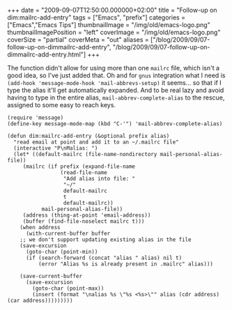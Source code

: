 +++
date = "2009-09-07T12:50:00.000000+02:00"
title = "Follow-up on dim:mailrc-add-entry"
tags = ["Emacs", "prefix"]
categories = ["Emacs","Emacs Tips"]
thumbnailImage = "/img/old/emacs-logo.png"
thumbnailImagePosition = "left"
coverImage = "/img/old/emacs-logo.png"
coverSize = "partial"
coverMeta = "out"
aliases = ["/blog/2009/09/07-follow-up-on-dimmailrc-add-entry",
           "/blog/2009/09/07-follow-up-on-dimmailrc-add-entry.html"]
+++

The function didn't allow for using more than one 
`mailrc` file, which isn't a
good idea, so I've just added that. Oh and for 
`gnus` integration what I need
is 
`(add-hook 'message-mode-hook 'mail-abbrevs-setup)` it seems... so that if
I type the alias it'll get automatically expanded. And to be real lazy and
avoid having to type in the entire alias, 
`mail-abbrev-complete-alias` to the
rescue, assigned to some easy to reach keys.

~~~
(require 'message)
(define-key message-mode-map (kbd "C-'") 'mail-abbrev-complete-alias)

(defun dim:mailrc-add-entry (&optional prefix alias)
  "read email at point and add it to an ~/.mailrc file"
  (interactive "P\nMalias: ")
  (let* ((default-mailrc (file-name-nondirectory mail-personal-alias-file))
	 (mailrc (if prefix (expand-file-name
			     (read-file-name 
			      "Add alias into file: " 
			      "~/" 
			      default-mailrc
			      t
			      default-mailrc))
		   mail-personal-alias-file))
	 (address (thing-at-point 'email-address))
	 (buffer (find-file-noselect mailrc t)))
    (when address
      (with-current-buffer buffer
	;; we don't support updating existing alias in the file
	(save-excursion
	  (goto-char (point-min))
	  (if (search-forward (concat "alias " alias) nil t)
	      (error "Alias %s is already present in .mailrc" alias)))

	(save-current-buffer
	  (save-excursion
	    (goto-char (point-max))
	    (insert (format "\nalias %s \"%s <%s>\"" alias (cdr address) (car address)))))))))
~~~

